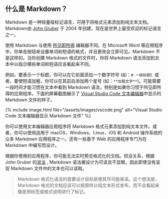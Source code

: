 ## 什么是 Markdown？

Markdown 是一种轻量级标记语言，可用于将格式元素添加到纯文本文档。Markdown由 [John Gruber](https://daringfireball.net/projects/markdown/) 于 2004 年创建，现在是世界上最受欢迎的标记语言之一。

使用 Markdown 与使用 [所见即所得](https://en.wikipedia.org/wiki/WYSIWYG) 编辑器不同。在 Microsoft Word 等应用程序中，你单击按钮来设置单词和短语的格式，并且更改会立即可见。Markdown 不是这样的。当你创建 Markdown 格式的文件时，你将 Markdown 语法添加到文本中以指示哪些单词和短语应该看起来不同。

例如，要表示一个标题，你可以在它前面添加一个数字符号 (如：`# 一级标题`). 或者，要使短语加粗，你可以在其前后添加两个星号 (如：`**加粗文字**`)。可能需要一段时间才能习惯在文本中看到 Markdown 语法，特别是如果你习惯于所见即所得的应用程序。下面的屏幕截图展示了 [Visual Studio Code 文本编辑器](/tools/vscode/)中显示的 Markdown 文件的样子。

{% include image.html file="/assets/images/vscode.png" alt="Visual Studio Code 文本编辑器显示 Markdown 文件" %}

你可以使用文本编辑器应用程序将 Markdown 格式元素添加到纯文本文件。或者，你可以使用适用于 macOS、Windows、Linux、iOS 和 Android 操作系统的众多 Markdown 应用程序之一。还有一些基于 Web 的应用程序专门为在 Markdown 中编写而设计。

根据你使用的应用程序，你可能无法实时预览格式化的文档。但没关系，根据 John Gruber 的[说法](https://daringfireball.net/projects/markdown/) , Markdown 语法被设计为可读且不显眼，因此即使没有呈现 Markdown 文件中的文本也可以读取。

> Markdown 格式化语法的首要设计目标是使其尽可能易读。这个想法是，Markdown 格式的文档应该可以按原样以纯文本形式发布，而不会看起来像是用标签或格式说明进行了标记。
